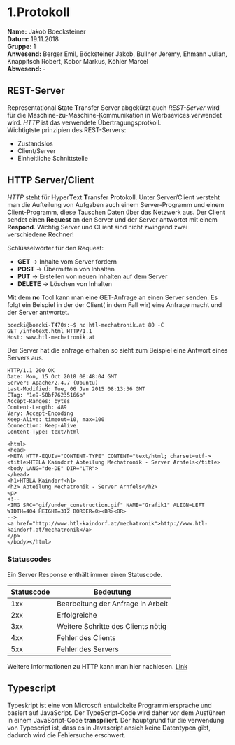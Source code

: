 # 1.Protokoll
**Name:** Jakob Boecksteiner   
**Datum:** 19.11.2018  
**Gruppe:** 1  
**Anwesend:** Berger Emil, Böcksteiner Jakob, Bullner Jeremy, Ehmann Julian, Knappitsch Robert, Kobor Markus, Köhler Marcel  
**Abwesend:** -  

## REST-Server
**R**epresentational **S**tate **T**ransfer Server abgekürzt auch *REST-Server* wird für die Maschine-zu-Maschine-Kommunikation in Werbsevices verwendet wird. *HTTP* ist das verwendete Übertragungsprotkoll.  
Wichtigtste prinzipien des REST-Servers: 
* Zustandslos  
* Client/Server  
* Einheitliche Schnittstelle 

## HTTP Server/Client
*HTTP* steht für **H**yper**T**ext **T**ransfer **P**rotokoll. Unter Server/Client versteht man die Aufteilung von Aufgaben auch einem Server-Programm und einem Client-Programm, diese Tauschen Daten über das Netzwerk aus. Der Client sendet einen **Request** an den Server und der Server antwortet mit einem **Respond**. Wichtig Server und CLient sind nicht zwingend zwei verschiedene Rechner!

Schlüsselwörter für den Request:
* **GET**     -> Inhalte vom Server fordern
* **POST**    -> Übermitteln von Inhalten
* **PUT**     -> Erstellen von neuen Inhalten auf dem Server
* **DELETE**  -> Löschen von Inhalten

Mit dem **nc** Tool kann man eine GET-Anfrage an einen Server senden. Es folgt ein Beispiel in der der Client( in dem Fall wir) eine Anfrage macht und der Server antwortet.

```   
boecki@boecki-T470s:~$ nc htl-mechatronik.at 80 -C
GET /infotext.html HTTP/1.1
Host: www.htl-mechatronik.at
```  
Der Server hat die anfrage erhalten so sieht zum Beispiel eine Antwort eines Servers aus.

```
HTTP/1.1 200 OK
Date: Mon, 15 Oct 2018 08:48:04 GMT
Server: Apache/2.4.7 (Ubuntu)
Last-Modified: Tue, 06 Jan 2015 08:13:36 GMT
ETag: "1e9-50bf76235166b"
Accept-Ranges: bytes
Content-Length: 489
Vary: Accept-Encoding
Keep-Alive: timeout=10, max=100
Connection: Keep-Alive
Content-Type: text/html

<html>
<head>
<META HTTP-EQUIV="CONTENT-TYPE" CONTENT="text/html; charset=utf->
<title>HTBLA Kaindorf Abteilung Mechatronik - Server Arnfels</title>
<body LANG="de-DE" DIR="LTR">
</head>
<h1>HTBLA Kaindorf<h1>
<h2> Abteilung Mechatronik - Server Arnfels</h2>
<p>
<!--
<IMG SRC="gif/under_construction.gif" NAME="Grafik1" ALIGN=LEFT WIDTH=404 HEIGHT=312 BORDER=0><BR><BR>
-->
<a href="http://www.htl-kaindorf.at/mechatronik">http://www.htl-kaindorf.at/mechatronik</a>
</p>
</body></html>  
```  

### Statuscodes
Ein Server Response enthält immer einen Statuscode. 

Statuscode | Bedeutung
---------- | ---------
1xx | Bearbeitung der Anfrage in Arbeit
2xx | Erfolgreiche
3xx | Weitere Schritte des Clients nötig
4xx | Fehler des Clients
5xx | Fehler des Servers    


Weitere Informationen zu HTTP kann man hier nachlesen. [Link](https://de.wikipedia.org/wiki/Hypertext_Transfer_Protocol)

## Typescript

Typeskript ist eine von Microsoft entwickelte Programmiersprache und basiert auf JavaScript. Der TypeScript-Code wird daher vor dem Ausführen in einem JavaScript-Code **transpiliert**. Der hauptgrund für die verwendung von Typescript ist, dass es in Javascript ansich keine Datentypen gibt, dadurch wird die Fehlersuche erschwert.

